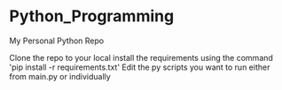 # Python_Programming
My Personal Python Repo

Clone the repo to your local
install the requirements using the command 'pip install -r requirements.txt'
Edit the py scripts you want to run either from main.py or individually
